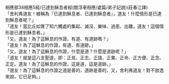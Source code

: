 相應部38相應5經/已達到穌息者經(閻浮車相應/處篇/弟子記說)(莊春江譯)  
「舍利弗道友！被稱為『已達到穌息者、已達到穌息者』，道友！什麼情形是已達到穌息者呢？」  
「道友！當比丘如實了知六觸處的集起、滅沒、樂味、過患、出離，道友！這個情形是已達到穌息者。」  
「又，道友！為了這穌息的作證，有道、有道跡嗎？」  
「道友！為了這穌息的作證，有道、有道跡。」  
「又，道友！為了這穌息的作證，什麼是道？什麼是道跡呢？」  
「道友！就是這八支聖道，即：正見、正志、正語、正業、正命、正方便、正念、正定。道友！為了這穌息的作證，這是道，這是道跡。」  
「道友！為了這穌息的作證之道是善的，道跡是善的，又，舍利弗道友！對不放逸來說，它已足夠。」  
  
  

